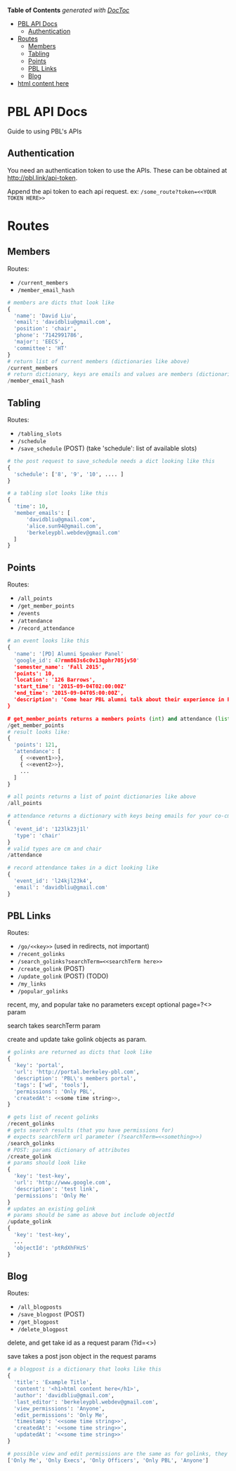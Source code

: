 <!-- START doctoc generated TOC please keep comment here to allow auto update -->
<!-- DON'T EDIT THIS SECTION, INSTEAD RE-RUN doctoc TO UPDATE -->
**Table of Contents**  *generated with [DocToc](https://github.com/thlorenz/doctoc)*

- [PBL API Docs](#pbl-api-docs)
  - [Authentication](#authentication)
- [Routes](#routes)
  - [Members](#members)
  - [Tabling](#tabling)
  - [Points](#points)
  - [PBL Links](#pbl-links)
  - [Blog](#blog)
- [html content here](#html-content-here)

<!-- END doctoc generated TOC please keep comment here to allow auto update -->

# PBL API Docs

Guide to using PBL's APIs

## Authentication

You need an authentication token to use the APIs. These can be obtained at http://pbl.link/api-token.

Append the api token to each api request. ex: `/some_route?token=<<YOUR TOKEN HERE>>`

# Routes

## Members

Routes: 
- `/current_members`
- `/member_email_hash`



```python
# members are dicts that look like
{
  'name': 'David Liu',
  'email': 'davidbliu@gmail.com',
  'position': 'chair',
  'phone': '7142991786',
  'major': 'EECS',
  'committee': 'HT'
}
# return list of current members (dictionaries like above)
/current_members
# return dictionary, keys are emails and values are members (dictionaries)
/member_email_hash
```

## Tabling
Routes:
- `/tabling_slots`
- `/schedule`
- `/save_schedule` (POST) (take 'schedule': list of available slots)

```python
# the post request to save_schedule needs a dict looking like this
{
  'schedule': ['8', '9', '10', .... ]
}

# a tabling slot looks like this
{
  'time': 10,
  'member_emails': [
      'davidbliu@gmail.com',
      'alice.sun94@gmail.com',
      'berkeleypbl.webdev@gmail.com'
  ]
}
```

## Points
Routes: 
- `/all_points`
- `/get_member_points`
- `/events`
- `/attendance`
- `/record_attendance`

```python
# an event looks like this
{
  'name': '[PD] Alumni Speaker Panel'
  'google_id': 47rmm863s6c0v13qphr705jv50'
  'semester_name': 'Fall 2015',
  'points': 10,
  'location': '126 Barrows',
  'start_time': '2015-09-04T02:00:00Z'
  'end_time': '2015-09-04T05:00:00Z',
  'description': 'Come hear PBL alumni talk about their experience in PBL...'
}

# get_member_points returns a members points (int) and attendance (list of events)
/get_member_points
# result looks like:
{
  'points': 121,
  'attendance': [
    { <<event1>>},
    { <<event2>>},
    ...
  ]
}

# all points returns a list of point dictionaries like above
/all_points  

# attendance returns a dictionary with keys being emails for your co-cms and values being a list of dictionary objects that look like
{
  'event_id': '123lk23j1l'
  'type': 'chair'
}
# valid types are cm and chair
/attendance

# record attendance takes in a dict looking like
{
  'event_id': 'l24kjl23k4',
  'email': 'davidbliu@gmail.com'
}
```

## PBL Links
Routes:
- `/go/<<key>>` (used in redirects, not important)
- `/recent_golinks`
- `/search_golinks?searchTerm=<<searchTerm here>>`
- `/create_golink` (POST)
- `/update_golink` (POST) (TODO)
- `/my_links`
- `/popular_golinks`

recent, my, and popular take no parameters except optional page=?<<page>> param

search takes searchTerm param

create and update take golink objects as param. 

```python
# golinks are returned as dicts that look like
{
  'key': 'portal',
  'url': 'http://portal.berkeley-pbl.com',
  'description': 'PBL\'s members portal',
  'tags': ['wd', 'tools'],
  'permissions': 'Only PBL',
  'createdAt': <<some time string>>,
}

# gets list of recent golinks
/recent_golinks
# gets search results (that you have permissions for)
# expects searchTerm url parameter (?searchTerm=<<something>>)
/search_golinks
# POST: params dictionary of attributes
/create_golink
# params should look like
{
  'key': 'test-key',
  'url': 'http://www.google.com',
  'description': 'test link',
  'permissions': 'Only Me'
}
# updates an existing golink
# params should be same as above but include objectId
/update_golink
{
  'key': 'test-key', 
  ...
  'objectId': 'ptRdXhFHzS'
}
```


## Blog

Routes: 
- `/all_blogposts`
- `/save_blogpost` (POST)
- `/get_blogpost`
- `/delete_blogpost`

delete, and get take id as a request param (?id=<<id here>>)

save takes a post json object in the request params

```python
# a blogpost is a dictionary that looks like this
{
  'title': 'Example Title',
  'content': '<h1>html content here</h1>',
  'author': 'davidbliu@gmail.com',
  'last_editor': 'berkeleypbl.webdev@gmail.com',
  'view_permissions': 'Anyone',
  'edit_permissions': 'Only Me', 
  'timestamp': '<<some time string>>',
  'createdAt': '<<some time string>>',
  'updatedAt': '<<some time string>>'
}

# possible view and edit permissions are the same as for golinks, they include
['Only Me', 'Only Execs', 'Only Officers', 'Only PBL', 'Anyone']

```
